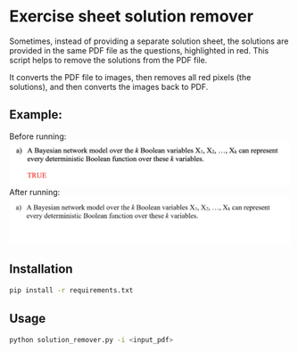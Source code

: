 # Exercise sheet solution remover
Sometimes, instead of providing a separate solution sheet, the solutions are provided in the same PDF file as the questions, 
highlighted in red.
This script helps to remove the solutions from the PDF file.

It converts the PDF file to images, then removes all red pixels (the solutions), and then converts the images back to PDF.

## Example:
Before running:
![Input PDF](./doc/with_solution.png)
After running:
![Output PDF](./doc/without_solution.png)

## Installation
```bash
pip install -r requirements.txt
```

## Usage
```bash
python solution_remover.py -i <input_pdf>
```